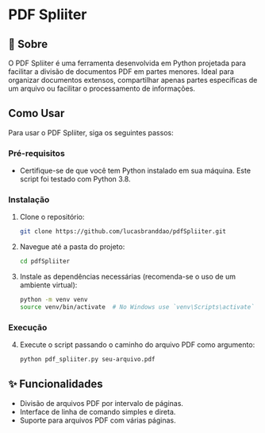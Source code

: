 # PDF Spliiter

## 📖 Sobre
O PDF Spliiter é uma ferramenta desenvolvida em Python projetada para facilitar a divisão de documentos PDF em partes menores. Ideal para organizar documentos extensos, compartilhar apenas partes específicas de um arquivo ou facilitar o processamento de informações.

## Como Usar
Para usar o PDF Spliiter, siga os seguintes passos:

### Pré-requisitos
- Certifique-se de que você tem Python instalado em sua máquina. Este script foi testado com Python 3.8.

### Instalação

1. Clone o repositório:
    ```bash
    git clone https://github.com/lucasbranddao/pdfSpliiter.git
    ```

2. Navegue até a pasta do projeto:
    ```bash
    cd pdfSpliiter
    ```

3. Instale as dependências necessárias (recomenda-se o uso de um ambiente virtual):
    ```bash
    python -m venv venv
    source venv/bin/activate  # No Windows use `venv\Scripts\activate`
    ```

### Execução

4. Execute o script passando o caminho do arquivo PDF como argumento:
    ```bash
    python pdf_spliiter.py seu-arquivo.pdf
    ```

## ✨ Funcionalidades
- Divisão de arquivos PDF por intervalo de páginas.
- Interface de linha de comando simples e direta.
- Suporte para arquivos PDF com várias páginas.
